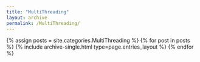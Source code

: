 ```yaml
---
title: "MultiThreading"
layout: archive
permalink: /MultiThreading/
---
```

{% assign posts = site.categories.MultiThreading %}
{% for post in posts %} {% include archive-single.html type=page.entries_layout %} {% endfor %}